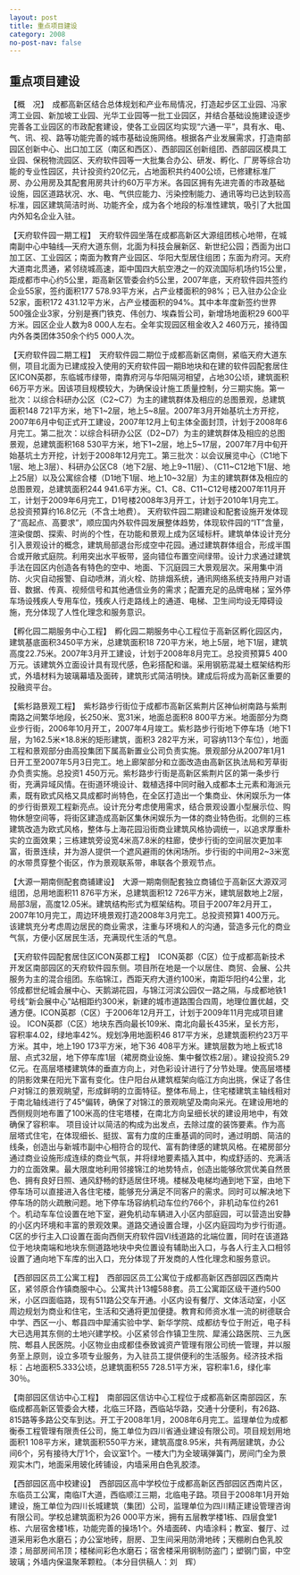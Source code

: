 ```yaml
---
layout: post
title: 重点项目建设
category: 2008
no-post-nav: false
---
```


##  重点项目建设

【概　况】　成都高新区结合总体规划和产业布局情况，打造起步区工业园、冯家湾工业园、新加坡工业园、光华工业园等一批工业园区，并结合基础设施建设逐步完善各工业园区的市政配套建设，使各工业园区均实现“六通一平”，具有水、电、气、讯、视、路等功能完善的城市基础设施网络。根据各产业发展需求，打造南部园区创新中心、出口加工区（南区和西区）、西部园区创新组团、西部园区模具工业园、保税物流园区、天府软件园等一大批集合办公、研发、孵化、厂房等综合功能的专业性园区，共计投资约20亿元，占地面积共约400公顷，已修建标准厂房、办公用房及其配套用房共计约60万平方米。各园区拥有先进完善的市政基础设施，园区道路状况、水、电、气供应能力、污染控制能力、通讯等均已达到较高标准，园区建筑简洁时尚、功能齐全，成为各个地段的标准性建筑，吸引了大批国内外知名企业入驻。
 
【天府软件园一期工程】　天府软件园坐落在成都高新区大源组团核心地带，在城南副中心中轴线—天府大道东侧，北面为科技会展新区、新世纪公园；西面为出口加工区、工业园区；南面为教育产业园区、华阳大型居住组团；东面为府河。天府大道南北贯通，紧邻绕城高速，距中国四大航空港之一的双流国际机场约15公里，距成都市中心约5公里，距高新区管委会约5公里，2007年底，天府软件园共签约企业55家，签约面积177 578.93平方米，占产业楼面积的98%；已入驻办公企业52家，面积172 431.12平方米，占产业楼面积的94%。其中本年度新签约世界500强企业3家，分别是赛门铁克、伟创力、埃森哲公司，新增场地面积29 600平方米。园区企业人数为8 000人左右。全年实现园区租金收入2 460万元，接待国内外各类团体350余个约5 000人次。
 
【天府软件园二期工程】　天府软件园二期位于成都高新区南侧，紧临天府大道东侧，项目北面为已建成投入使用的天府软件园一期B地块和在建的软件园配套居住区ICON英郡，东临城市绿带，南靠府河与华阳隔河相望，占地30公顷，建筑面积66万平方米。因该项目规模较大，为确保设计施工质量控制，分三期实施。第一批次：以综合科研办公区（C2~C7）为主的建筑群体及相应的总图景观，总建筑面积148 721平方米，地下1~2层，地上5~8层。2007年3月开始基坑土方开挖，2007年6月中旬正式开工建设，2007年12月上旬主体全面封顶，计划于2008年6月完工。第二批次：以综合科研办公区（D2~D7）为主的建筑群体及相应的总图景观，总建筑面积168 530平方米，地下1~2层，地上5~17层，2007年7月中旬开始基坑土方开挖，计划于2008年12月完工。第三批次：以会议展览中心（C1地下1层、地上3层）、科研办公区C8（地下2层、地上9~11层）、（C11~C12地下1层、地上25层）以及公寓综合楼（D1地下1层、地上10~32层）为主的建筑群体及相应的总图景观，总建筑面积244 941.6平方米。C1、C8、C11~C12号楼2007年11月开工，计划于2009年6月完工，D1号楼2008年3月开工，计划于2010年1月完工。总投资预算约16.8亿元（不含土地费）。
天府软件园二期建设和配套设施开发体现了“高起点、高要求”，顺应国内外软件园发展整体趋势，体现软件园的“IT”含量，渲染俊朗、探索、时尚的个性，在功能和景观上成为区域标杆。建筑单体设计充分引入景观设计的概念，建筑局部退台形成空中花园。通过建筑群体组合，形成半围合或开敞式庭院。利用突出水平板带，竖向错位布置空间绿带。设计力求通过建筑手法在园区内创造各有特色的空中、地面、下沉庭园三大景观层次。采用集中消防、火灾自动报警、自动喷淋，消火栓、防排烟系统，通讯网络系统支持用户对语音、数据、传真、视频信号和其他通信业务的需求；配置充足的品牌电梯；室外停车场设残疾人专用车位，残疾人行走路线上的通道、电梯、卫生间均设无障碍设施，充分体现了人性化理念和服务意识。
 
【孵化园二期服务中心工程】　孵化园二期服务中心工程位于高新区孵化园区内，建筑基底面积3450平方米，总建筑面积18 720平方米，地上5层，地下1层，建筑高度22.75米。2007年3月开工建设，计划于2008年8月完工。总投资预算5 400万元。该建筑外立面设计具有现代感，色彩搭配和谐。采用钢筋混凝土框架结构形式，外墙材料为玻璃幕墙及面砖，建筑形式简洁明快。建成后将成为高新区重要的投融资平台。
 
【紫杉路景观工程】　紫杉路步行街位于成都市高新区紫荆片区神仙树南路与紫荆南路之间繁华地段，长250米、宽31米，地面总面积8 800平方米。地面部分为商业步行街，2006年10月开工，2007年4月竣工。紫杉路步行街地下停车场（地下1层，为162.5米×18.8米的矩形建筑，面积3 282平方米，可容纳113个车位），地面工程和景观部分由高投集团下属高新置业公司负责实施。景观部分从2007年1月1日开工至2007年5月3日完工。地上廊架部分和立面改造由高新区执法局和芳草街办负责实施。总投资1 450万元。紫杉路步行街是高新区紫荆片区的第一条步行街，充满异域风情。在街道环境设计、栽植选择中同时融入成都本土元素和海派元素，既有欧式风格又具成都时尚特色，在全区打造出一个集商业、休闲娱乐为一体的步行街景观工程新亮点。设计充分考虑使用需求，结合景观设置小型展示位、购物休憩空间等，将街区建造成高新区集休闲娱乐为一体的商业特色街。北侧的三栋建筑改造为欧式风格，整体与上海花园沿街商业建筑风格协调统一，以追求厚重朴实的立面效果；三栋建筑旁设宽4米高7.8米的柱廊，使步行街的空间层次更加丰富，街景连续，并为游人提供一个遮风避雨的休闲场所。步行街的中间用2~3米宽的水带贯穿整个街区，作为景观联系带，串联各个景观节点。
 
【大源一期南侧配套商铺建设】　大源一期南侧配套独立商铺位于高新区大源双河组团，总用地面积11 876平方米，总建筑面积12 726平方米，建筑层数地上2层，局部3层，高度12.05米。建筑结构形式为框架结构。项目于2007年2月开工，2007年10月完工，周边环境景观打造2008年3月完工。总投资预算1 400万元。该建筑充分考虑周边居民的商业需求，注重与环境和人的沟通，营造多元化的商业气氛，方便小区居民生活，充满现代生活的气息。
 
【天府软件园配套居住区ICON英郡工程】　ICON英郡（C区）位于成都高新技术开发区南部园区的天府软件园东侧。项目所在地是一个以居住、商贸、会展、公共服务为主的混合组团。东临锦江，西距天府大道约100米，南距华阳约4公里，北邻成都世纪城会展中心、天鹅湖花园，与锦江河滨公园仅一路之隔，与成都地铁1号线“新会展中心”站相距约300米，新建的城市道路围合四周，地理位置优越，交通方便。ICON英郡（C区）于2006年12月开工，计划于2009年11月完成项目建设。
ICON英郡（C区）地块东西向最长109米、南北向最长435米，呈长方形，容积率4.02，绿地率42%。规划净用地面积46 817平方米，总建筑面积约23万平方米。其中，地上190 173平方米，地下36 408平方米。建筑层数为地上板式18层、点式32层，地下停车库1层（裙房商业设施、集中餐饮栋2层）。建设投资5.29亿元。在高层塔楼建筑体的垂直方向上，对色彩设计进行了分节处理。使高层塔楼的阴影效果在阳光下富有变化。住户阳台从建筑框架向临江方向出挑，保证了各住户对锦江的景观眺望，形成鲜明的立面特征。整体布局上，住宅楼建筑主轴线相对于南北轴线进行了45°偏转，确保了对锦江的景观眺望及南向采光。在建设用地的西侧规则地布置了100米高的住宅塔楼，在南北方向呈细长状的建设用地中，有效确保了容积率。
项目设计以简洁的构成为出发点，去除过度的装饰要素。作为高层塔式住宅，在体现细长、挺拔、富有力度的庄重基调的同时，通过明朗、简洁的线条，创造出与新城市副中心相符合的现代、富有韵律感的建筑风格。在裙房部分通过商业设施形成连续的商业气氛，并将绿地要素插入其中，构成舒适的、充满活力的立面效果。最大限度地利用邻接锦江的地势特点，创造出能够欣赏优美自然景色、拥有良好日照、通风舒畅的舒适居住环境。楼梯及电梯均通到地下室，由地下停车场可以直接进入各住宅楼，能够充分满足不同客户的需求。同时可以解决地下停车场的防火疏散问题。地下停车场容纳机动车位约766个，非机动车位约261个。机动车车位设置在地下室，避免机动车辆进入小区内部庭园，可以营造出安静的小区内环境和丰富的景观效果。道路交通设置合理，小区内庭园均为步行街道。C区的步行主入口设置在面向西侧天府软件园Ⅵ线道路的北端位置，同时在该道路位于地块南端和地块东侧道路地块中央位置设有辅助出入口，与各人行主入口相邻设置了通向地下车库的出入口，充分体现了开发商的人性化理念和服务意识。
 
【西部园区员工公寓工程】　西部园区员工公寓位于成都高新区西部园区西南片区，紧邻原合作镇商服中心。公寓共计13幢588套。员工公寓距区级干道约500米，小区四面临路，现有511路公交车开通。小区内设有餐厅、文体活动室，小区周边规划为商业和住宅，生活和交通将更加便捷。教育和师资水准一流的树德联合中学、西区一小、郫县四中犀浦实验中学、新华学院、成都纺专位于附近，电子科大已选用其东侧的土地兴建学校。小区紧邻合作镇卫生院、犀浦公路医院、三九医院、郫县人民医院。小区物业由成都佳泰致诚资产管理有限公司统一管理，并以服务至上原则，设立多项专业服务，为入驻员工提供便利的生活服务。经济技术指标：占地面积5.333公顷，总建筑面积55 728.51平方米，容积率1.6，绿化率30％。
 
【南部园区信访中心工程】　南部园区信访中心工程位于成都高新区南部园区，东临成都高新区管委会大楼，北临三环路，西临站华路，交通十分便利，有26路、815路等多路公交车到达。开工于2008年1月，2008年6月完工。监理单位为成都衡泰工程管理有限责任公司，施工单位为四川省通业建设有限公司。项目规划用地面积1 108平方米，建筑面积550平方米，建筑高度8.95米，共有两层建筑，办公间6个，另有接待大厅1个，会议室1个。一楼大门为全玻璃弹簧门，房间门全为景观实木门，地面采用玻化砖铺设，内墙采用白色乳胶漆。
 
【西部园区高中校建设】　西部园区高中学校位于成都高新区西部园区西南片区，东临员工公寓，南临IT大道，西临顺江三期，北临电子路。项目于2008年1月开始建设，施工单位为四川长城建筑（集团）公司，监理单位为四川精正建设管理咨询有限公司。学校总建筑面积为26 000平方米，拥有五层教学楼1栋、四层食堂1栋、六层宿舍楼1栋，功能完善的操场1个。外墙面砖、内墙涂料；教室、餐厅、过道采用彩色水磨石；办公室地砖，厨房、卫生间采用防滑地砖；天棚刷白色乳胶漆；局部房间吊顶；楼梯间彩色水磨石；宿舍楼采用钢制防盗门；塑钢门窗，中空玻璃；外墙内保温聚苯颗粒。（本分目供稿人：刘　辉）
 